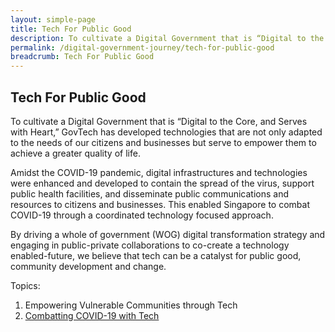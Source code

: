 ```yaml
---
layout: simple-page
title: Tech For Public Good
description: To cultivate a Digital Government that is “Digital to the Core, and Serves with Heart,” GovTech has developed technologies that are focused on public good.
permalink: /digital-government-journey/tech-for-public-good
breadcrumb: Tech For Public Good
---
```


## Tech For Public Good

To cultivate a Digital Government that is “Digital to the Core, and Serves with Heart,” GovTech has developed technologies that are not only adapted to the needs of our citizens and businesses but serve to empower them to achieve a greater quality of life. 

Amidst the COVID-19 pandemic, digital infrastructures and technologies were enhanced and developed to contain the spread of the virus, support public health facilities, and disseminate public communications and resources to citizens and businesses. This enabled Singapore to combat COVID-19 through a coordinated technology focused approach. 

By driving a whole of government (WOG) digital transformation strategy and engaging in public-private collaborations to co-create a technology enabled-future, we believe that tech can be a catalyst for public good, community development and change.

Topics:
1.	Empowering Vulnerable Communities through Tech 
2.	[Combatting COVID-19 with Tech](https://www.tech.gov.sg/digital-government-journey/tech-for-public-good/combatting-covid19-with-tech)
